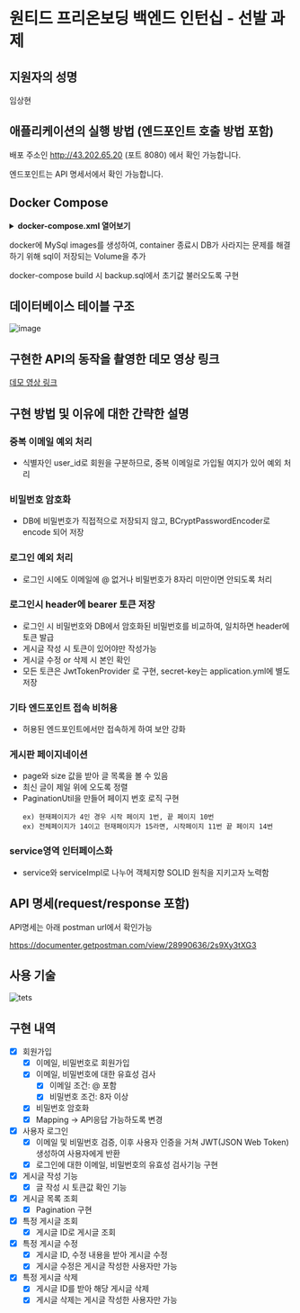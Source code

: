 # 원티드 프리온보딩 백엔드 인턴십 - 선발 과제

## 지원자의 성명

임상현

## 애플리케이션의 실행 방법 (엔드포인트 호출 방법 포함)

배포 주소인 http://43.202.65.20 (포트 8080) 에서 확인 가능합니다.

엔드포인트는 API 명세서에서 확인 가능합니다.


## Docker Compose


<details>

<summary><B>docker-compose.xml 열어보기</B></summary>

~~~
version: '3'

services:
  database:
    container_name: mysql_db
    image: mysql:8.0.33
    environment:
      MYSQL_DATABASE: community
      MYSQL_ROOT_PASSWORD: wantedpreonboarding
      TZ: 'Asia/Seoul'
    ports:
      - "3306:3306"
    volumes:
      - mysql_data_volume:/var/lib/mysql
      - ./sql:/docker-entrypoint-initdb.d
    command: [ '--character-set-server=utf8mb4', '--collation-server=utf8mb4_unicode_ci' ]
    networks:
      - myapp_network

  application:
    container_name: onboarding
    build:
      context: ./
      dockerfile: Dockerfile
    ports:
      - "8080:8080"
    environment:
      SPRING_DATASOURCE_URL: jdbc:mysql://mysql_db:3306/community?serverTimezone=UTC
      SPRING_DATASOURCE_USERNAME: "root"
      SPRING_DATASOURCE_PASSWORD: "wantedpreonboarding"
    depends_on:
      - database
    networks:
      - myapp_network


networks:
  myapp_network:


volumes:
  mysql_data_volume:
~~~
</details> 

docker에 MySql images를 생성하여, container 종료시 DB가 사라지는 문제를 해결하기 위해 sql이 저장되는 Volume을 추가

docker-compose build 시 backup.sql에서 초기값 불러오도록 구현

## 데이터베이스 테이블 구조

![image](https://github.com/noyes5/wanted-pre-onboarding-backend/assets/116651434/4815b180-b951-46bd-9c2b-9f3028d56b31)

## 구현한 API의 동작을 촬영한 데모 영상 링크

<a href="https://youtu.be/5ILClDgR3PU" target="_blank">데모 영상 링크</a>

## 구현 방법 및 이유에 대한 간략한 설명

### 중복 이메일 예외 처리
 - 식별자인 user_id로 회원을 구분하므로, 중복 이메일로 가입될 여지가 있어 예외 처리

### 비밀번호 암호화
 - DB에 비밀번호가 직접적으로 저장되지 않고, BCryptPasswordEncoder로 encode 되어 저장

### 로그인 예외 처리
- 로그인 시에도 이메일에 @ 없거나 비밀번호가 8자리 미만이면 안되도록 처리

### 로그인시 header에 bearer 토큰 저장
 - 로그인 시 비밀번호와 DB에서 암호화된 비밀번호를 비교하여, 일치하면 header에 토큰 발급 
 - 게시글 작성 시 토큰이 있어야만 작성가능
 - 게시글 수정 or 삭제 시 본인 확인
 - 모든 토큰은 JwtTokenProvider 로 구현, secret-key는 application.yml에 별도 저장

### 기타 엔드포인트 접속 비허용
 - 허용된 엔드포인트에서만 접속하게 하여 보안 강화

### 게시판 페이지네이션
 - page와 size 값을 받아 글 목록을 볼 수 있음
 - 최신 글이 제일 위에 오도록 정렬
 - PaginationUtil을 만들어 페이지 번호 로직 구현
    ~~~
    ex) 현재페이지가 4인 경우 시작 페이지 1번, 끝 페이지 10번
    ex) 전체페이지가 14이고 현재페이지가 15라면, 시작페이지 11번 끝 페이지 14번
    ~~~  

### service영역 인터페이스화
 - service와 serviceImpl로 나누어 객체지향 SOLID 원칙을 지키고자 노력함

## API 명세(request/response 포함)

API명세는 아래 postman url에서 확인가능 

https://documenter.getpostman.com/view/28990636/2s9Xy3tXG3


## 사용 기술

![tets](https://github.com/noyes5/wanted-pre-onboarding-backend/assets/116651434/f9029d25-3285-4921-95d4-9d0ec66a2f7b)

## 구현 내역

- [X] 회원가입
    - [X] 이메일, 비밀번호로 회원가입
    - [X] 이메일, 비밀번호에 대한 유효성 검사
      - [X] 이메일 조건: @ 포함
      - [X] 비밀번호 조건: 8자 이상
    - [X] 비밀번호 암호화 
    - [X] Mapping -> API응답 가능하도록 변경

- [X] 사용자 로그인
    - [X] 이메일 및 비밀번호 검증, 이후 사용자 인증을 거쳐 JWT(JSON Web Token) 생성하여 사용자에게 반환
    - [X] 로그인에 대한 이메일, 비밀번호의 유효성 검사기능 구현
  
- [X] 게시글 작성 기능
    - [X] 글 작성 시 토큰값 확인 기능
 
- [X] 게시글 목록 조회
    - [X] Pagination 구현
  
- [X] 특정 게시글 조회
    - [X] 게시글 ID로 게시글 조회
  
- [X] 특정 게시글 수정
    - [X] 게시글 ID, 수정 내용을 받아 게시글 수정
    - [X] 게시글 수정은 게시글 작성한 사용자만 가능
  
- [X] 특정 게시글 삭제
    - [X] 게시글 ID를 받아 해당 게시글 삭제
    - [X] 게시글 삭제는 게시글 작성한 사용자만 가능
